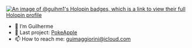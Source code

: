 [![An image of @guihm1's Holopin badges, which is a link to view their full Holopin profile](https://holopin.me/guihm1)](https://holopin.io/@guihm1)

- 👋 I’m Guilherme
- 🔗 Last project: [PokeApple](https://github.com/arthvm/pokeapple)
- 📫 How to reach me: guimaggiorini@icloud.com
